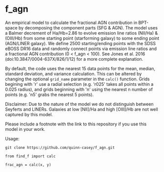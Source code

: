 # f_agn
An empirical model to calculate the fractional AGN contribution in BPT-space by decomposing the component parts (SFG & AGN). The model uses a Balmer decrement of Ha/Hb=2.86 to evolve 
emission line ratios (NII/Ha) & (OIII/Hb) from some starting point (starforming galaxy) to some ending point (AGN/LINER galaxy). We 
define 2500 starting/ending points with the SDSS eBOSS DR16 data and randomly connect points via emission line ratios and a 
fractional AGN contribution (0 < f_agn < 100). See Jones et al. 2016 (doi:10.3847/0004-637X/826/1/12) for a more complete explanation.

By default, the code uses the nearest 15 data points for the mean, median, standard deviation, and variance calculation. This can be altered by changing the optional `grid_name` parameter in the `calc()` function. Grids begining with 'r' use a radial selection (e.g. 'r025' takes all points within a 0.025 radius), and grids beginning with 'n' using the nearest n number of points (e.g. 'n5' grabs the nearest 5 points).

Disclaimer: Due to the nature of the model we do not distinguish between Seyferts and LINERs. Galaxies at low [NII]/Ha and high [OIII]/Hb are not well captured by this model.

Please include a footnote with the link to this repository if you use this model in your work.

Usage:

`git clone https://github.com/quinn-casey/f_agn.git`

`from find_f import calc`

`frac_agn = calc(x, y)`
